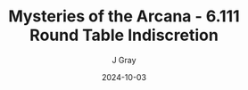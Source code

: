 ---
title: 'Mysteries of the Arcana - 6.111 Round Table Indiscretion'
alt: 'Mysteries of the Arcana'
date: '2024-10-03'
author: 'J Gray'
artist: 'Keira'
---